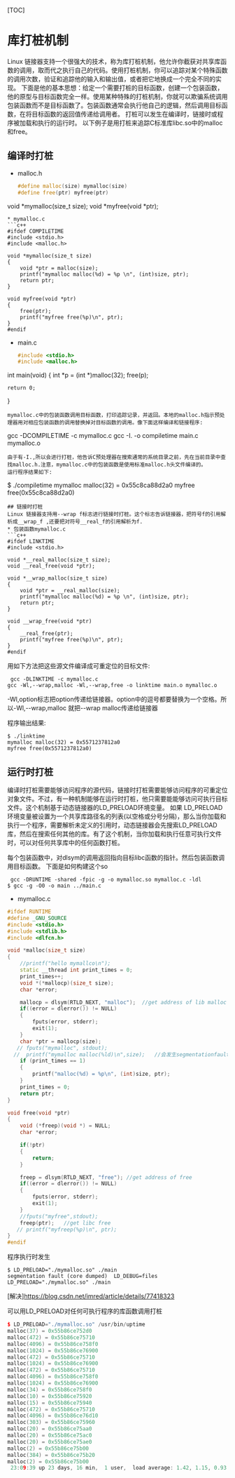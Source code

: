 [TOC]

# 库打桩机制

Linux 链接器支持一个很强大的技术，称为库打桩机制，他允许你截获对共享库函数的调用，取而代之执行自己的代码。使用打桩机制，你可以追踪对某个特殊函数的调用次数，验证和追踪他的输入和输出值，或者把它地换成一个完全不同的实现。
下面是他的基本思想：给定一个需要打桩的目标函数，创建一个包装函数，他的原型与目标函数完全一样。使用某种特殊的打桩机制，你就可以欺骗系统调用包装函数而不是目标函数了。包装函数通常会执行他自己的逻辑，然后调用目标函数，在将目标函数的返回值传递给调用者。
打桩可以发生在编译时，链接时或程序被加载和执行的运行时。
以下例子是用打桩来追踪C标准库libc.so中的malloc和free。

## 编译时打桩

* malloc.h
  
  ```c++
  #define malloc(size) mymalloc(size)
  #define free(ptr) myfree(ptr)
  ```

void *mymalloc(size_t size);
void *myfree(void *ptr);

```
* mymalloc.c
```c++
#ifdef COMPILETIME
#include <stdio.h>
#include <malloc.h>

void *mymalloc(size_t size)
{
    void *ptr = malloc(size);
    printf("mymalloc malloc(%d) = %p \n", (int)size, ptr);
    return ptr;
}

void myfree(void *ptr)
{
    free(ptr);
    printf("myfree free(%p)\n", ptr);
}
#endif
```

* main.c
  
  ```c++
  #include <stdio.h>
  #include <malloc.h>
  ```

int main(void)
{
    int *p = (int *)malloc(32);
    free(p);

    return 0;

}

```
mymalloc.c中的包装函数调用目标函数，打印追踪记录，并返回。本地的malloc.h指示预处理器用对相应包装函数的调用替换掉对目标函数的调用。像下面这样编译和链接程序:
```

gcc -DCOMPILETIME -c mymalloc.c 
gcc -I. -o compiletime main.c mymalloc.o

```
由于有-I.,所以会进行打桩，他告诉C预处理器在搜索通常的系统目录之前，先在当前目录中查找malloc.h.注意，mymalloc.c中的包装函数是使用标准malloc.h头文件编译的。
运行程序结果如下:
```

$ ./compiletime 
mymalloc malloc(32) = 0x55c8ca88d2a0 
myfree free(0x55c8ca88d2a0)

```
## 链接时打桩
Linux 链接器支持用--wrap f标志进行链接时打桩。这个标志告诉链接器，把符号f的引用解析成__wrap_f ,还要把对符号__real_f的引用解析为f.
* 包装函数mymalloc.c
```c++
#ifdef LINKTIME
#include <stdio.h>

void *__real_malloc(size_t size);
void __real_free(void *ptr);

void *__wrap_malloc(size_t size)
{
    void *ptr = __real_malloc(size);
    printf("mymalloc malloc(%d) = %p \n", (int)size, ptr);
    return ptr;
}

void __wrap_free(void *ptr)
{
    __real_free(ptr);
    printf("myfree free(%p)\n", ptr);
}
#endif
```

用如下方法把这些源文件编译成可重定位的目标文件:

```
 gcc -DLINKTIME -c mymalloc.c
gcc -Wl,--wrap,malloc -Wl,--wrap,free -o linktime main.o mymalloc.o  
```

-Wl,option标志把option传递给链接器。option中的逗号都要替换为一个空格。所以-Wl,--wrap,malloc
就把--wrap malloc传递给链接器

程序输出结果:

```
$ ./linktime                                                                                        
mymalloc malloc(32) = 0x5571237812a0 
myfree free(0x5571237812a0)
```

## 运行时打桩

编译时打桩需要能够访问程序的源代码，链接时打桩需要能够访问程序的可重定位对象文件。不过，有一种机制能够在运行时打桩，他只需要能能够访问可执行目标文件。这个机制基于动态链接器的LD_PRELOAD环境变量。
如果 LD_PRELOAD 环境变量被设置为一个共享库路径名的列表(以空格或分号分隔)，那么当你加载和执行一个程序，需要解析未定义的引用时，动态链接器会先搜索LD_PRELOAD库，然后在搜索任何其他的库。有了这个机制，当你加载和执行任意可执行文件时，可以对任何共享库中的任何函数打桩。

每个包装函数中，对dlsym的调用返回指向目标libc函数的指针。然后包装函数调用目标函数。
下面是如何构建这个so

```
 gcc -DRUNTIME -shared -fpic -g -o mymalloc.so mymalloc.c -ldl
$ gcc -g -O0 -o main ../main.c 
```

* mymalloc.c

```c++
#ifdef RUNTIME
#define _GNU_SOURCE
#include <stdio.h>
#include <stdlib.h>
#include <dlfcn.h>

void *malloc(size_t size)
{
    //printf("hello mymallco\n");
    static __thread int print_times = 0;
    print_times++;
    void *(*mallocp)(size_t size);
    char *error;

    mallocp = dlsym(RTLD_NEXT, "malloc");  //get address of lib malloc
    if((error = dlerror()) != NULL)
    {
        fputs(error, stderr);
        exit(1);
    }
    char *ptr = mallocp(size);
   // fputs("mymalloc", stdout);
  //  printf("mymalloc malloc(%ld)\n",size);   //会发生segmentationfault
    if (print_times == 1)
    {
        printf("malloc(%d) = %p\n", (int)size, ptr);
    }
    print_times = 0;
    return ptr;
}

void free(void *ptr)
{
    void (*freep)(void *) = NULL;
    char *error;

    if(!ptr)
    {
        return;
    }

    freep = dlsym(RTLD_NEXT, "free"); //get address of free
    if((error = dlerror()) != NULL)
    {
        fputs(error, stderr);
        exit(1);
    }
    //fputs("myfree",stdout);
    freep(ptr);   //get libc free
   // printf("myfreep(%p)\n", ptr);
}
#endif
```

程序执行时发生

```
$ LD_PRELOAD="./mymalloc.so" ./main  
segmentation fault (core dumped)  LD_DEBUG=files LD_PRELOAD="./mymalloc.so" ./main
```

[解决]https://blog.csdn.net/imred/article/details/77418323

可以用LD_PRELOAD对任何可执行程序的库函数调用打桩

```c++
$ LD_PRELOAD="./mymalloc.so" /usr/bin/uptime
malloc(37) = 0x55b86ce752d0
malloc(472) = 0x55b86ce75710
malloc(4096) = 0x55b86ce758f0
malloc(1024) = 0x55b86ce76900
malloc(472) = 0x55b86ce75710
malloc(1024) = 0x55b86ce76900
malloc(472) = 0x55b86ce75710
malloc(4096) = 0x55b86ce758f0
malloc(1024) = 0x55b86ce76900
malloc(34) = 0x55b86ce758f0
malloc(10) = 0x55b86ce75920
malloc(15) = 0x55b86ce75940
malloc(472) = 0x55b86ce75710
malloc(4096) = 0x55b86ce76d10
malloc(303) = 0x55b86ce75960
malloc(20) = 0x55b86ce75aa0
malloc(20) = 0x55b86ce75ac0
malloc(20) = 0x55b86ce75ae0
malloc(2) = 0x55b86ce75b00
malloc(384) = 0x55b86ce75b20
malloc(2) = 0x55b86ce75b00
 23:09:39 up 23 days, 16 min,  1 user,  load average: 1.42, 1.15, 0.93
```
